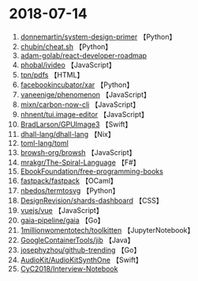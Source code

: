 # 2018-07-14

1. [donnemartin/system-design-primer](https://github.com/donnemartin/system-design-primer) 【Python】
2. [chubin/cheat.sh](https://github.com/chubin/cheat.sh) 【Python】
3. [adam-golab/react-developer-roadmap](https://github.com/adam-golab/react-developer-roadmap) 
4. [phobal/ivideo](https://github.com/phobal/ivideo) 【JavaScript】
5. [tpn/pdfs](https://github.com/tpn/pdfs) 【HTML】
6. [facebookincubator/xar](https://github.com/facebookincubator/xar) 【Python】
7. [vaneenige/phenomenon](https://github.com/vaneenige/phenomenon) 【JavaScript】
8. [mixn/carbon-now-cli](https://github.com/mixn/carbon-now-cli) 【JavaScript】
9. [nhnent/tui.image-editor](https://github.com/nhnent/tui.image-editor) 【JavaScript】
10. [BradLarson/GPUImage3](https://github.com/BradLarson/GPUImage3) 【Swift】
11. [dhall-lang/dhall-lang](https://github.com/dhall-lang/dhall-lang) 【Nix】
12. [toml-lang/toml](https://github.com/toml-lang/toml) 
13. [browsh-org/browsh](https://github.com/browsh-org/browsh) 【JavaScript】
14. [mrakgr/The-Spiral-Language](https://github.com/mrakgr/The-Spiral-Language) 【F#】
15. [EbookFoundation/free-programming-books](https://github.com/EbookFoundation/free-programming-books) 
16. [fastpack/fastpack](https://github.com/fastpack/fastpack) 【OCaml】
17. [nbedos/termtosvg](https://github.com/nbedos/termtosvg) 【Python】
18. [DesignRevision/shards-dashboard](https://github.com/DesignRevision/shards-dashboard) 【CSS】
19. [vuejs/vue](https://github.com/vuejs/vue) 【JavaScript】
20. [gaia-pipeline/gaia](https://github.com/gaia-pipeline/gaia) 【Go】
21. [1millionwomentotech/toolkitten](https://github.com/1millionwomentotech/toolkitten) 【JupyterNotebook】
22. [GoogleContainerTools/jib](https://github.com/GoogleContainerTools/jib) 【Java】
23. [josephyzhou/github-trending](https://github.com/josephyzhou/github-trending) 【Go】
24. [AudioKit/AudioKitSynthOne](https://github.com/AudioKit/AudioKitSynthOne) 【Swift】
25. [CyC2018/Interview-Notebook](https://github.com/CyC2018/Interview-Notebook) 
